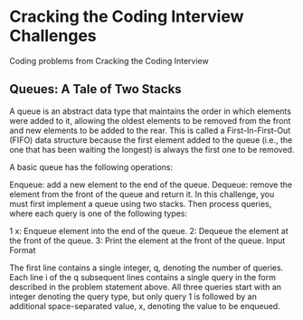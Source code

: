 # Cracking the Coding Interview Challenges

Coding problems from Cracking the Coding Interview

## Queues: A Tale of Two Stacks

A queue is an abstract data type that maintains the order in which elements were added to it, allowing the oldest elements to be removed from the front and new elements to be added to the rear. This is called a First-In-First-Out (FIFO) data structure because the first element added to the queue (i.e., the one that has been waiting the longest) is always the first one to be removed.

A basic queue has the following operations:

Enqueue: add a new element to the end of the queue.
Dequeue: remove the element from the front of the queue and return it.
In this challenge, you must first implement a queue using two stacks. Then process  queries, where each query is one of the following  types:

1 x: Enqueue element  into the end of the queue.
2: Dequeue the element at the front of the queue.
3: Print the element at the front of the queue.
Input Format

The first line contains a single integer, q, denoting the number of queries. 
Each line i of the q subsequent lines contains a single query in the form described in the problem statement above. All three queries start with an integer denoting the query type, but only query 1 is followed by an additional space-separated value, x, denoting the value to be enqueued.

